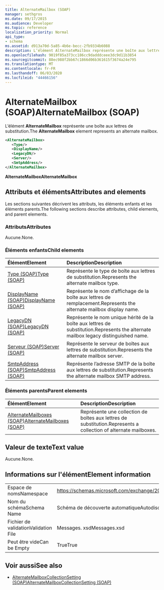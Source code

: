 ```yaml
---
title: AlternateMailbox (SOAP)
manager: sethgros
ms.date: 09/17/2015
ms.audience: Developer
ms.topic: reference
localization_priority: Normal
api_type:
- schema
ms.assetid: d913a70d-5a85-4b6e-becc-2fb9334b6088
description: L’élément AlternateMailbox représente une boîte aux lettres de substitution.
ms.openlocfilehash: 9019f85a373cc186cc9dadddceee3dc9d11b3854
ms.sourcegitcommit: 88ec988f2bb67c1866d06b361615f3674a24e795
ms.translationtype: MT
ms.contentlocale: fr-FR
ms.lasthandoff: 06/03/2020
ms.locfileid: "44466156"
---
```

# <a name="alternatemailbox-soap"></a><span data-ttu-id="d5e84-103">AlternateMailbox (SOAP)</span><span class="sxs-lookup"><span data-stu-id="d5e84-103">AlternateMailbox (SOAP)</span></span>

<span data-ttu-id="d5e84-104">L’élément **AlternateMailbox** représente une boîte aux lettres de substitution.</span><span class="sxs-lookup"><span data-stu-id="d5e84-104">The **AlternateMailbox** element represents an alternate mailbox.</span></span> 
  
```XML
<AlternateMailbox>
   <Type/>
   <DisplayName/>
   <LegacyDN/>
   <Server/>
   <SmtpAddress/>
</AlternateMailbox>
```

 <span data-ttu-id="d5e84-105">**AlternateMailbox**</span><span class="sxs-lookup"><span data-stu-id="d5e84-105">**AlternateMailbox**</span></span>
## <a name="attributes-and-elements"></a><span data-ttu-id="d5e84-106">Attributs et éléments</span><span class="sxs-lookup"><span data-stu-id="d5e84-106">Attributes and elements</span></span>

<span data-ttu-id="d5e84-107">Les sections suivantes décrivent les attributs, les éléments enfants et les éléments parents.</span><span class="sxs-lookup"><span data-stu-id="d5e84-107">The following sections describe attributes, child elements, and parent elements.</span></span>
  
### <a name="attributes"></a><span data-ttu-id="d5e84-108">Attributs</span><span class="sxs-lookup"><span data-stu-id="d5e84-108">Attributes</span></span>

<span data-ttu-id="d5e84-109">Aucune.</span><span class="sxs-lookup"><span data-stu-id="d5e84-109">None.</span></span>
  
### <a name="child-elements"></a><span data-ttu-id="d5e84-110">Éléments enfants</span><span class="sxs-lookup"><span data-stu-id="d5e84-110">Child elements</span></span>

|<span data-ttu-id="d5e84-111">**Élément**</span><span class="sxs-lookup"><span data-stu-id="d5e84-111">**Element**</span></span>|<span data-ttu-id="d5e84-112">**Description**</span><span class="sxs-lookup"><span data-stu-id="d5e84-112">**Description**</span></span>|
|:-----|:-----|
|[<span data-ttu-id="d5e84-113">Type (SOAP)</span><span class="sxs-lookup"><span data-stu-id="d5e84-113">Type (SOAP)</span></span>](type-soap.md) <br/> |<span data-ttu-id="d5e84-114">Représente le type de boîte aux lettres de substitution.</span><span class="sxs-lookup"><span data-stu-id="d5e84-114">Represents the alternate mailbox type.</span></span>  <br/> |
|[<span data-ttu-id="d5e84-115">DisplayName (SOAP)</span><span class="sxs-lookup"><span data-stu-id="d5e84-115">DisplayName (SOAP)</span></span>](displayname-soap.md) <br/> |<span data-ttu-id="d5e84-116">Représente le nom d’affichage de la boîte aux lettres de remplacement.</span><span class="sxs-lookup"><span data-stu-id="d5e84-116">Represents the alternate mailbox display name.</span></span>  <br/> |
|[<span data-ttu-id="d5e84-117">LegacyDN (SOAP)</span><span class="sxs-lookup"><span data-stu-id="d5e84-117">LegacyDN (SOAP)</span></span>](legacydn-soap.md) <br/> |<span data-ttu-id="d5e84-118">Représente le nom unique hérité de la boîte aux lettres de substitution.</span><span class="sxs-lookup"><span data-stu-id="d5e84-118">Represents the alternate mailbox legacy distinguished name.</span></span>  <br/> |
|[<span data-ttu-id="d5e84-119">Serveur (SOAP)</span><span class="sxs-lookup"><span data-stu-id="d5e84-119">Server (SOAP)</span></span>](server-soap.md) <br/> |<span data-ttu-id="d5e84-120">Représente le serveur de boîtes aux lettres de substitution.</span><span class="sxs-lookup"><span data-stu-id="d5e84-120">Represents the alternate mailbox server.</span></span>  <br/> |
|[<span data-ttu-id="d5e84-121">SmtpAddress (SOAP)</span><span class="sxs-lookup"><span data-stu-id="d5e84-121">SmtpAddress (SOAP)</span></span>](smtpaddress-soap.md) <br/> |<span data-ttu-id="d5e84-122">Représente l’adresse SMTP de la boîte aux lettres de substitution.</span><span class="sxs-lookup"><span data-stu-id="d5e84-122">Represents the alternate mailbox SMTP address.</span></span>  <br/> |
   
### <a name="parent-elements"></a><span data-ttu-id="d5e84-123">Éléments parents</span><span class="sxs-lookup"><span data-stu-id="d5e84-123">Parent elements</span></span>

|<span data-ttu-id="d5e84-124">**Élément**</span><span class="sxs-lookup"><span data-stu-id="d5e84-124">**Element**</span></span>|<span data-ttu-id="d5e84-125">**Description**</span><span class="sxs-lookup"><span data-stu-id="d5e84-125">**Description**</span></span>|
|:-----|:-----|
|[<span data-ttu-id="d5e84-126">AlternateMailboxes (SOAP)</span><span class="sxs-lookup"><span data-stu-id="d5e84-126">AlternateMailboxes (SOAP)</span></span>](alternatemailboxes-soap.md) <br/> |<span data-ttu-id="d5e84-127">Représente une collection de boîtes aux lettres de substitution.</span><span class="sxs-lookup"><span data-stu-id="d5e84-127">Represents a collection of alternate mailboxes.</span></span>  <br/> |
   
## <a name="text-value"></a><span data-ttu-id="d5e84-128">Valeur de texte</span><span class="sxs-lookup"><span data-stu-id="d5e84-128">Text value</span></span>

<span data-ttu-id="d5e84-129">Aucune.</span><span class="sxs-lookup"><span data-stu-id="d5e84-129">None.</span></span>
  
## <a name="element-information"></a><span data-ttu-id="d5e84-130">Informations sur l'élément</span><span class="sxs-lookup"><span data-stu-id="d5e84-130">Element information</span></span>

|||
|:-----|:-----|
|<span data-ttu-id="d5e84-131">Espace de noms</span><span class="sxs-lookup"><span data-stu-id="d5e84-131">Namespace</span></span>  <br/> |https://schemas.microsoft.com/exchange/2010/Autodiscover  <br/> |
|<span data-ttu-id="d5e84-132">Nom du schéma</span><span class="sxs-lookup"><span data-stu-id="d5e84-132">Schema Name</span></span>  <br/> |<span data-ttu-id="d5e84-133">Schéma de découverte automatique</span><span class="sxs-lookup"><span data-stu-id="d5e84-133">Autodiscover schema</span></span>  <br/> |
|<span data-ttu-id="d5e84-134">Fichier de validation</span><span class="sxs-lookup"><span data-stu-id="d5e84-134">Validation File</span></span>  <br/> |<span data-ttu-id="d5e84-135">Messages. xsd</span><span class="sxs-lookup"><span data-stu-id="d5e84-135">Messages.xsd</span></span>  <br/> |
|<span data-ttu-id="d5e84-136">Peut être vide</span><span class="sxs-lookup"><span data-stu-id="d5e84-136">Can be Empty</span></span>  <br/> |<span data-ttu-id="d5e84-137">True</span><span class="sxs-lookup"><span data-stu-id="d5e84-137">True</span></span>  <br/> |
   
## <a name="see-also"></a><span data-ttu-id="d5e84-138">Voir aussi</span><span class="sxs-lookup"><span data-stu-id="d5e84-138">See also</span></span>

- [<span data-ttu-id="d5e84-139">AlternateMailboxCollectionSetting (SOAP)</span><span class="sxs-lookup"><span data-stu-id="d5e84-139">AlternateMailboxCollectionSetting (SOAP)</span></span>](alternatemailboxcollectionsetting-soap.md)

